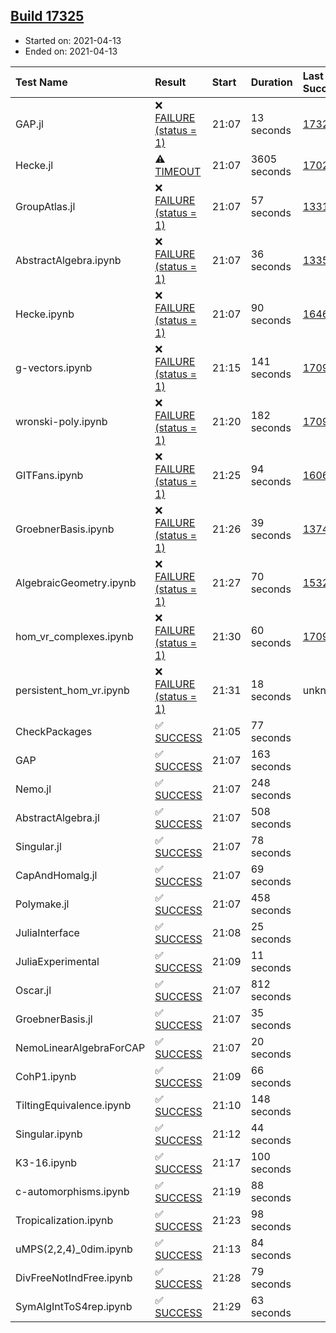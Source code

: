 ## [Build 17325](https://oscarci.mathematik.uni-kl.de/job/oscar/17325/)

* Started on: 2021-04-13
* Ended on: 2021-04-13

| Test Name    | Result | Start | Duration | Last Success | First Failure |
|:-------------|:-------|:------|:---------|:-------------|:--------------|
| GAP.jl | ❌ [FAILURE (status = 1)](https://oscarci.mathematik.uni-kl.de/job/oscar/17325/artifact/logs/build-17325/GAP.jl.log) | 21:07 | 13 seconds | [17324](https://oscarci.mathematik.uni-kl.de/job/oscar/17324/) | [17325](https://oscarci.mathematik.uni-kl.de/job/oscar/17325/) |
| Hecke.jl | ⚠ [TIMEOUT](https://oscarci.mathematik.uni-kl.de/job/oscar/17325/artifact/logs/build-17325/Hecke.jl.log) | 21:07 | 3605 seconds | [17022](https://oscarci.mathematik.uni-kl.de/job/oscar/17022/) | [17023](https://oscarci.mathematik.uni-kl.de/job/oscar/17023/) |
| GroupAtlas.jl | ❌ [FAILURE (status = 1)](https://oscarci.mathematik.uni-kl.de/job/oscar/17325/artifact/logs/build-17325/GroupAtlas.jl.log) | 21:07 | 57 seconds | [13311](https://oscarci.mathematik.uni-kl.de/job/oscar/13311/) | [13312](https://oscarci.mathematik.uni-kl.de/job/oscar/13312/) |
| AbstractAlgebra.ipynb | ❌ [FAILURE (status = 1)](https://oscarci.mathematik.uni-kl.de/job/oscar/17325/artifact/logs/build-17325/AbstractAlgebra.ipynb.log) | 21:07 | 36 seconds | [13355](https://oscarci.mathematik.uni-kl.de/job/oscar/13355/) | [13356](https://oscarci.mathematik.uni-kl.de/job/oscar/13356/) |
| Hecke.ipynb | ❌ [FAILURE (status = 1)](https://oscarci.mathematik.uni-kl.de/job/oscar/17325/artifact/logs/build-17325/Hecke.ipynb.log) | 21:07 | 90 seconds | [16463](https://oscarci.mathematik.uni-kl.de/job/oscar/16463/) | [16464](https://oscarci.mathematik.uni-kl.de/job/oscar/16464/) |
| g-vectors.ipynb | ❌ [FAILURE (status = 1)](https://oscarci.mathematik.uni-kl.de/job/oscar/17325/artifact/logs/build-17325/g-vectors.ipynb.log) | 21:15 | 141 seconds | [17099](https://oscarci.mathematik.uni-kl.de/job/oscar/17099/) | [17100](https://oscarci.mathematik.uni-kl.de/job/oscar/17100/) |
| wronski-poly.ipynb | ❌ [FAILURE (status = 1)](https://oscarci.mathematik.uni-kl.de/job/oscar/17325/artifact/logs/build-17325/wronski-poly.ipynb.log) | 21:20 | 182 seconds | [17098](https://oscarci.mathematik.uni-kl.de/job/oscar/17098/) | [17099](https://oscarci.mathematik.uni-kl.de/job/oscar/17099/) |
| GITFans.ipynb | ❌ [FAILURE (status = 1)](https://oscarci.mathematik.uni-kl.de/job/oscar/17325/artifact/logs/build-17325/GITFans.ipynb.log) | 21:25 | 94 seconds | [16068](https://oscarci.mathematik.uni-kl.de/job/oscar/16068/) | [16069](https://oscarci.mathematik.uni-kl.de/job/oscar/16069/) |
| GroebnerBasis.ipynb | ❌ [FAILURE (status = 1)](https://oscarci.mathematik.uni-kl.de/job/oscar/17325/artifact/logs/build-17325/GroebnerBasis.ipynb.log) | 21:26 | 39 seconds | [13748](https://oscarci.mathematik.uni-kl.de/job/oscar/13748/) | [13749](https://oscarci.mathematik.uni-kl.de/job/oscar/13749/) |
| AlgebraicGeometry.ipynb | ❌ [FAILURE (status = 1)](https://oscarci.mathematik.uni-kl.de/job/oscar/17325/artifact/logs/build-17325/AlgebraicGeometry.ipynb.log) | 21:27 | 70 seconds | [15322](https://oscarci.mathematik.uni-kl.de/job/oscar/15322/) | [15323](https://oscarci.mathematik.uni-kl.de/job/oscar/15323/) |
| hom_vr_complexes.ipynb | ❌ [FAILURE (status = 1)](https://oscarci.mathematik.uni-kl.de/job/oscar/17325/artifact/logs/build-17325/hom_vr_complexes.ipynb.log) | 21:30 | 60 seconds | [17099](https://oscarci.mathematik.uni-kl.de/job/oscar/17099/) | [17100](https://oscarci.mathematik.uni-kl.de/job/oscar/17100/) |
| persistent_hom_vr.ipynb | ❌ [FAILURE (status = 1)](https://oscarci.mathematik.uni-kl.de/job/oscar/17325/artifact/logs/build-17325/persistent_hom_vr.ipynb.log) | 21:31 | 18 seconds | unknown | unknown |
| CheckPackages | ✅ [SUCCESS](https://oscarci.mathematik.uni-kl.de/job/oscar/17325/artifact/logs/build-17325/CheckPackages.log) | 21:05 | 77 seconds |  |  |
| GAP | ✅ [SUCCESS](https://oscarci.mathematik.uni-kl.de/job/oscar/17325/artifact/logs/build-17325/GAP.log) | 21:07 | 163 seconds |  |  |
| Nemo.jl | ✅ [SUCCESS](https://oscarci.mathematik.uni-kl.de/job/oscar/17325/artifact/logs/build-17325/Nemo.jl.log) | 21:07 | 248 seconds |  |  |
| AbstractAlgebra.jl | ✅ [SUCCESS](https://oscarci.mathematik.uni-kl.de/job/oscar/17325/artifact/logs/build-17325/AbstractAlgebra.jl.log) | 21:07 | 508 seconds |  |  |
| Singular.jl | ✅ [SUCCESS](https://oscarci.mathematik.uni-kl.de/job/oscar/17325/artifact/logs/build-17325/Singular.jl.log) | 21:07 | 78 seconds |  |  |
| CapAndHomalg.jl | ✅ [SUCCESS](https://oscarci.mathematik.uni-kl.de/job/oscar/17325/artifact/logs/build-17325/CapAndHomalg.jl.log) | 21:07 | 69 seconds |  |  |
| Polymake.jl | ✅ [SUCCESS](https://oscarci.mathematik.uni-kl.de/job/oscar/17325/artifact/logs/build-17325/Polymake.jl.log) | 21:07 | 458 seconds |  |  |
| JuliaInterface | ✅ [SUCCESS](https://oscarci.mathematik.uni-kl.de/job/oscar/17325/artifact/logs/build-17325/JuliaInterface.log) | 21:08 | 25 seconds |  |  |
| JuliaExperimental | ✅ [SUCCESS](https://oscarci.mathematik.uni-kl.de/job/oscar/17325/artifact/logs/build-17325/JuliaExperimental.log) | 21:09 | 11 seconds |  |  |
| Oscar.jl | ✅ [SUCCESS](https://oscarci.mathematik.uni-kl.de/job/oscar/17325/artifact/logs/build-17325/Oscar.jl.log) | 21:07 | 812 seconds |  |  |
| GroebnerBasis.jl | ✅ [SUCCESS](https://oscarci.mathematik.uni-kl.de/job/oscar/17325/artifact/logs/build-17325/GroebnerBasis.jl.log) | 21:07 | 35 seconds |  |  |
| NemoLinearAlgebraForCAP | ✅ [SUCCESS](https://oscarci.mathematik.uni-kl.de/job/oscar/17325/artifact/logs/build-17325/NemoLinearAlgebraForCAP.log) | 21:07 | 20 seconds |  |  |
| CohP1.ipynb | ✅ [SUCCESS](https://oscarci.mathematik.uni-kl.de/job/oscar/17325/artifact/logs/build-17325/CohP1.ipynb.log) | 21:09 | 66 seconds |  |  |
| TiltingEquivalence.ipynb | ✅ [SUCCESS](https://oscarci.mathematik.uni-kl.de/job/oscar/17325/artifact/logs/build-17325/TiltingEquivalence.ipynb.log) | 21:10 | 148 seconds |  |  |
| Singular.ipynb | ✅ [SUCCESS](https://oscarci.mathematik.uni-kl.de/job/oscar/17325/artifact/logs/build-17325/Singular.ipynb.log) | 21:12 | 44 seconds |  |  |
| K3-16.ipynb | ✅ [SUCCESS](https://oscarci.mathematik.uni-kl.de/job/oscar/17325/artifact/logs/build-17325/K3-16.ipynb.log) | 21:17 | 100 seconds |  |  |
| c-automorphisms.ipynb | ✅ [SUCCESS](https://oscarci.mathematik.uni-kl.de/job/oscar/17325/artifact/logs/build-17325/c-automorphisms.ipynb.log) | 21:19 | 88 seconds |  |  |
| Tropicalization.ipynb | ✅ [SUCCESS](https://oscarci.mathematik.uni-kl.de/job/oscar/17325/artifact/logs/build-17325/Tropicalization.ipynb.log) | 21:23 | 98 seconds |  |  |
| uMPS(2,2,4)_0dim.ipynb | ✅ [SUCCESS](https://oscarci.mathematik.uni-kl.de/job/oscar/17325/artifact/logs/build-17325/uMPS-2-2-4-_0dim.ipynb.log) | 21:13 | 84 seconds |  |  |
| DivFreeNotIndFree.ipynb | ✅ [SUCCESS](https://oscarci.mathematik.uni-kl.de/job/oscar/17325/artifact/logs/build-17325/DivFreeNotIndFree.ipynb.log) | 21:28 | 79 seconds |  |  |
| SymAlgIntToS4rep.ipynb | ✅ [SUCCESS](https://oscarci.mathematik.uni-kl.de/job/oscar/17325/artifact/logs/build-17325/SymAlgIntToS4rep.ipynb.log) | 21:29 | 63 seconds |  |  |
